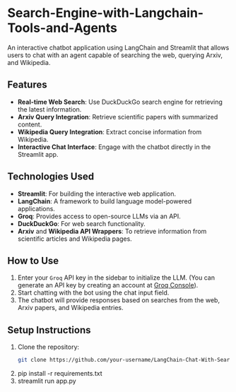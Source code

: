 # Search-Engine-with-Langchain-Tools-and-Agents
An interactive chatbot application using LangChain and Streamlit that allows users to chat with an agent capable of searching the web, querying Arxiv, and Wikipedia.

## Features
- **Real-time Web Search**: Use DuckDuckGo search engine for retrieving the latest information.
- **Arxiv Query Integration**: Retrieve scientific papers with summarized content.
- **Wikipedia Query Integration**: Extract concise information from Wikipedia.
- **Interactive Chat Interface**: Engage with the chatbot directly in the Streamlit app.

## Technologies Used
- **Streamlit**: For building the interactive web application.
- **LangChain**: A framework to build language model-powered applications.
- **Groq**: Provides access to open-source LLMs via an API.
- **DuckDuckGo**: For web search functionality.
- **Arxiv** and **Wikipedia API Wrappers**: To retrieve information from scientific articles and Wikipedia pages.

## How to Use
1. Enter your `Groq` API key in the sidebar to initialize the LLM. (You can generate an API key by creating an account at [Groq Console](https://console.groq.com/playground)).
2. Start chatting with the bot using the chat input field.
3. The chatbot will provide responses based on searches from the web, Arxiv papers, and Wikipedia entries.

## Setup Instructions
1. Clone the repository:
   ```bash
   git clone https://github.com/your-username/LangChain-Chat-With-Search.git
2. pip install -r requirements.txt
3. streamlit run app.py


